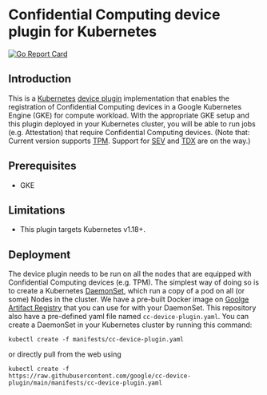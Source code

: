 # Confidential Computing device plugin for Kubernetes
[![Go Report Card](https://goreportcard.com/badge/github.com/google/cc-device-plugin)](https://goreportcard.com/report/github.com/google/cc-device-plugin)

## Introduction
This is a [Kubernetes][k8s] [device plugin][dp] implementation that enables the
registration of Confidential Computing devices in a Google
Kubernetes Engine (GKE) for compute workload. With the appropriate GKE setup and
this plugin deployed in your Kubernetes cluster, you will be able to run jobs
(e.g. Attestation) that require Confidential Computing devices. (Note that: Current version supports [TPM][tpm]. Support for [SEV][sev] and [TDX][tdx] are on the way.)

## Prerequisites
* GKE

## Limitations
* This plugin targets Kubernetes v1.18+.

## Deployment
The device plugin needs to be run on all the nodes that are equipped with Confidential Computing devices (e.g. TPM).  The simplest way of doing so is to create a Kubernetes [DaemonSet][dp], which run a copy of a pod on all (or some) Nodes in the cluster.  We have a pre-built Docker image on [Goolge Artifact Registry][release] that you can use for with your DaemonSet.  This repository also have a pre-defined yaml file named `cc-device-plugin.yaml`.  You can create a DaemonSet in your Kubernetes cluster by running this command:

```
kubectl create -f manifests/cc-device-plugin.yaml
```
or directly pull from the web using
```
kubectl create -f
https://raw.githubusercontent.com/google/cc-device-plugin/main/manifests/cc-device-plugin.yaml
```

[dp]: https://kubernetes.io/docs/concepts/cluster-administration/device-plugins/
[k8s]: https://kubernetes.io
[tpm]: https://cloud.google.com/compute/shielded-vm/docs/shielded-vm#vtpm
[sev]: https://cloud.google.com/confidential-computing/confidential-vm/docs/confidential-vm-overview#amd_sev
[tdx]: https://cloud.google.com/blog/products/identity-security/confidential-vms-on-intel-cpus-your-datas-new-intelligent-defense
[release]: https://us-central1-docker.pkg.dev/gce-confidential-compute/release/cc-device-plugin